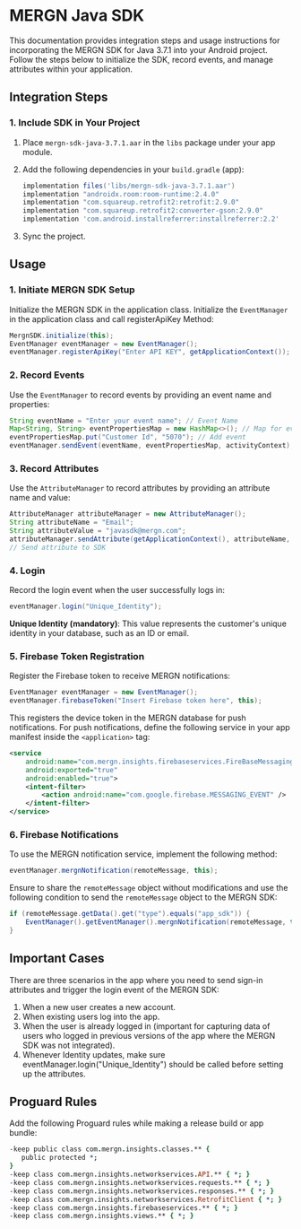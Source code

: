 # MERGN Java SDK

This documentation provides integration steps and usage instructions for incorporating the MERGN SDK for Java 3.7.1 into your Android project. Follow the steps below to initialize the SDK, record events, and manage attributes within your application.

## Integration Steps

### 1. Include SDK in Your Project

1. Place `mergn-sdk-java-3.7.1.aar` in the `libs` package under your app module.
2. Add the following dependencies in your `build.gradle` (app):

   ```groovy
   implementation files('libs/mergn-sdk-java-3.7.1.aar')
   implementation "androidx.room:room-runtime:2.4.0"
   implementation "com.squareup.retrofit2:retrofit:2.9.0"
   implementation "com.squareup.retrofit2:converter-gson:2.9.0"
   implementation 'com.android.installreferrer:installreferrer:2.2'
   ```

3. Sync the project.

## Usage

### 1. Initiate MERGN SDK Setup

Initialize the MERGN SDK in the application class.
Initialize the `EventManager` in the application class and call registerApiKey Method:

```java
MergnSDK.initialize(this);
EventManager eventManager = new EventManager();  
eventManager.registerApiKey("Enter API KEY", getApplicationContext());
```

### 2. Record Events

Use the `EventManager` to record events by providing an event name and properties:

```java
String eventName = "Enter your event name"; // Event Name
Map<String, String> eventPropertiesMap = new HashMap<>(); // Map for event properties
eventPropertiesMap.put("Customer Id", "5070"); // Add event
eventManager.sendEvent(eventName, eventPropertiesMap, activityContext); // Send event to SDK
```

### 3. Record Attributes

Use the `AttributeManager` to record attributes by providing an attribute name and value:

```java
AttributeManager attributeManager = new AttributeManager();
String attributeName = "Email";
String attributeValue = "javasdk@mergn.com";
attributeManager.sendAttribute(getApplicationContext(), attributeName, attributeValue); 
// Send attribute to SDK
```

### 4. Login

Record the login event when the user successfully logs in:

```java
eventManager.login("Unique_Identity");
```

**Unique Identity (mandatory)**: This value represents the customer's unique identity in your database, such as an ID or email.

### 5. Firebase Token Registration

Register the Firebase token to receive MERGN notifications:

```java
EventManager eventManager = new EventManager();
eventManager.firebaseToken("Insert Firebase token here", this);
```

This registers the device token in the MERGN database for push notifications. For push notifications, define the following service in your app manifest inside the `<application>` tag:

```xml
<service
    android:name="com.mergn.insights.firebaseservices.FireBaseMessagingService"
    android:exported="true"
    android:enabled="true">
    <intent-filter>
        <action android:name="com.google.firebase.MESSAGING_EVENT" />
    </intent-filter>
</service>
```

### 6. Firebase Notifications

To use the MERGN notification service, implement the following method:

```java
eventManager.mergnNotification(remoteMessage, this);
```

Ensure to share the `remoteMessage` object without modifications and use the following condition to send the `remoteMessage` object to the MERGN SDK:

```java
if (remoteMessage.getData().get("type").equals("app_sdk")) {
    EventManager().getEventManager().mergnNotification(remoteMessage, this);
}
```

## Important Cases

There are three scenarios in the app where you need to send sign-in attributes and trigger the login event of the MERGN SDK:

1. When a new user creates a new account.
2. When existing users log into the app.
3. When the user is already logged in (important for capturing data of users who logged in previous versions of the app where the MERGN SDK was not integrated).
4. Whenever Identity updates, make sure eventManager.login("Unique_Identity") should be called before setting up the attributes. 

## Proguard Rules

Add the following Proguard rules while making a release build or app bundle:

```pro
-keep public class com.mergn.insights.classes.** {
   public protected *;
}
-keep class com.mergn.insights.networkservices.API.** { *; }
-keep class com.mergn.insights.networkservices.requests.** { *; }
-keep class com.mergn.insights.networkservices.responses.** { *; }
-keep class com.mergn.insights.networkservices.RetrofitClient { *; }
-keep class com.mergn.insights.firebaseservices.** { *; }
-keep class com.mergn.insights.views.** { *; }
```

